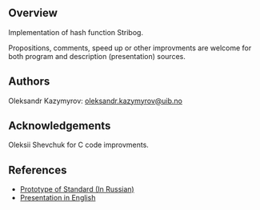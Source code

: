 ## Overview

Implementation of hash function Stribog.

Propositions, comments, speed up or other improvments are welcome for both program and description (presentation) sources.

## Authors

Oleksandr Kazymyrov: oleksandr.kazymyrov@uib.no

## Acknowledgements

Oleksii Shevchuk for C code improvments.

## References

* [Prototype of Standard (In Russian)](http://infotecs.ru/laws/gost/proj/gost3411.pdf)
* [Presentation in English](https://docs.google.com/open?id=0BxESDYeDaATvZy0zRkJDcDhsM0E)
